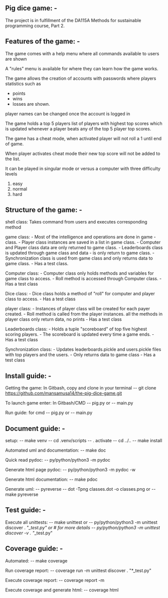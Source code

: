 ## Pig dice game: -

The project is in fulfillment of the DA115A Methods for sustainable programming  course, Part 2.


## Features of the game: -

The game comes with a help menu where all commands available to users are shown

A "rules" menu is available for where they can learn how the game works.

The game allows the creation of accounts with passwords where players statistics such as
- points
- wins
- losses
are shown.

player names can be changed once the account is logged in

The game holds a top 5 players list of players with highest top scores which is updated whenever a player beats any of the top 5 player top scores.

The game has a cheat mode, when activated player will not roll a 1 until end of game.

When player activates cheat mode their new top score will not be added to the list.

It can be played in singular mode or versus a computer with three difficulty levels
1. easy
2. normal
3. hard


## Structure of the game: -

shell class:
    Takes command from users and executes corresponding method
    
game class:
    - Most of the intelligence and operations are done in game - class.
    - Player class instances are saved in a list in game class.
    - Computer and Player class data are only returned to game class.
    - Leaderboards class is updated through game class and data - is only return to game class.
    - Synchronization class is used from game class and only returns data to game class.
    - Has a test class.

Computer class:
    - Computer class only holds methods and variables for game class to access.
    - Roll method is accessed through Computer class.
    - Has a test class

Dice class:
    - Dice class holds a method of "roll" for computer and player class to access.
    - Has a test class

player class:
    - Instances of player class will be created for each payer created.
    - Roll method is called from the player instances.
    all the methods in player class only return data, no prints
    - Has a test class

Leaderboards class:
    - Holds a tuple "scoreboard" of top five highest scoring players.
    - The scoreboard is updated every time a game ends.
    - Has a test class

Synchronization class:
    - Updates leaderboards.pickle and users.pickle files with top players and the users.
    - Only returns data to game class
    - Has a test class

## Install guide: -

Getting the game:
    In Gitbash, copy and clone in your terminal
    -- git clone https://github.com/mansamusa14/the-pig-dice-game.git

To launch game enter:
    In Gitbash/CMD
    -- pig.py
    or
    -- main.py
    
Run guide:
    for cmd
    -- pig.py
    or 
    -- main.py
    
## Document guide: -

setup:
    -- make venv
    -- cd .venv/scripts
    -- . activate
    -- cd ../..
    -- make install

Automated uml and documentation:
    -- make doc

Quick read pydoc:
    -- py/python/python3 -m pydoc <filename>

Generate html page pydoc:
    -- py/python/python3 -m pydoc -w <filename>

Generate html documentation:
    -- make pdoc

Generate uml:
    -- pyreverse <filename>
    -- dot -Tpng classes.dot -o classes.png
    or
    -- make pyreverse


## Test guide: -

Execute all unittests:
    -- make unittest
    or
    -- py/python/python3 -m unittest discover . "*_test.py"
    or
    # for more details
    -- py/python/python3 -m unittest discover -v . "*_test.py"
    

## Coverage guide: -

Automated:
    -- make coverage

Run coverage report:
    -- coverage run -m unittest discover . "*_test.py"

Execute coverage report:
    -- coverage report -m

Execute coverage and generate html:
    -- coverage html
